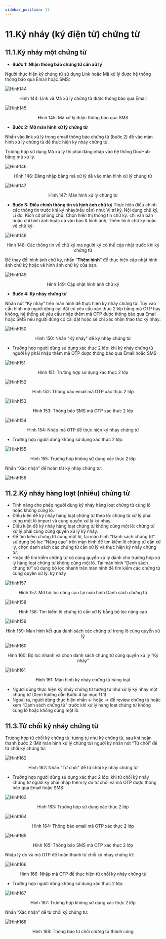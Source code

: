```yaml
---
sidebar_position: 11
---
```


# 11.Ký nháy (ký điện tử) chứng từ
## 11.1.Ký nháy một chứng từ
* **Bước 1: Nhận thông báo chứng từ cần xử lý**

Người thực hiện ký chứng từ sử dụng Link hoặc Mã xử lý được hệ thống thông báo qua Email hoặc SMS:

![Hinh144](./image/Kynhay1.png)

<center>Hình 144: Link và Mã xử lý chứng từ được thông báo qua Email</center>

![Hinh145](./image/Kynhay2.png)

<center>Hình 145: Mã xử lý được thông báo qua SMS</center>

* **Bước 2: Mở màn hình xử lý chứng từ**

Nhấn vào link xử lý trong email thông báo chứng từ (bước 2) để vào màn hình xử lý chứng từ để thực hiện ký nháy chứng từ. 

Trường hợp sử dụng Mã xử lý thì phải đăng nhập vào hệ thống DocHub bằng mã xử lý.

![Hinh146](./image/Kynhay3.png)

<center>Hình 146: Đăng nhập bằng mã xử lý để vào màn hình xử lý chứng từ</center>

![Hinh147](./image/Kynhay4.png)

<center>Hình 147: Màn hình xử lý chứng từ</center>

* **Bước 3: Điều chỉnh thông tin và hình ảnh chữ ký**
Thực hiện điều chỉnh các thông tin trước khi ký nháy(nếu cần) như: Vị trí ký, Nội dung chữ ký, Lí do, Kích cỡ phông chữ, Chọn hiển thị thông tin chữ ký: chỉ văn bản hoặc chỉ hình ảnh hoặc cả văn bản & hình ảnh, Thêm hình chữ ký hoặc vẽ chữ ký:

![Hinh148](./image/Kynhay5.png)

<center>Hình 148: Các thông tin về chữ ký mà người ký có thể cập nhật trước khi ký chứng từ</center>

Để thay đổi hình ảnh chữ ký, nhấn “**Thêm hình**” để thực hiện cập nhật hình ảnh chữ ký hoặc vẽ hình ảnh chữ ký của bạn.

![Hinh149](./image/Kynhay6.png)

<center>Hình 149: Cập nhật hình ảnh chữ ký</center>

* **Bước 4: Ký nháy chứng từ**

Nhấn nút “Ký nháy” trên màn hình để thực hiện ký nháy chứng từ. Tùy vào cấu hình mà người dùng cài đặt có yêu cầu xác thực 2 lớp bằng mã OTP hay không, hệ thống sẽ yêu cầu nhập thêm mã OTP được thông báo qua Email hoặc SMS nếu người dùng có cài đặt hoặc sẽ chỉ xác nhận thao tác ký nháy:

![Hinh150](./image/Kynhay7.png)

<center>Hình 150: Nhấn "Ký nháy" để ký nháy chứng từ</center>

* Trường hợp người dùng sử dụng xác thực 2 lớp: khi ký nháy chứng từ người ký phải nhập thêm mã OTP được thông báo qua Email hoặc SMS:

![Hinh151](./image/Kynhay8.png)

<center>Hình 151: Trường hợp sử dụng xác thực 2 lớp</center>

![Hinh152](./image/Kynhay9.png)

<center>Hình 152: Thông báo email mã OTP xác thực 2 lớp</center>

![Hinh153](./image/Kynhay10.png)

<center>Hình 153: Thông báo SMS mã OTP xác thực 2 lớp</center>

![Hinh154](./image/Kynhay11.png)

<center>Hình 154: Nhập mã OTP để thực hiện ký nháy chứng từ</center>

* Trường hợp người dùng không sử dụng xác thực 2 lớp:

![Hinh155](./image/Kynhay12.png)

<center>Hình 155: Trường hợp không sử dụng xác thực 2 lớp</center>

Nhấn “Xác nhận” để hoàn tất ký nháy chứng từ:

![Hinh156](./image/Kynhay13.png)

## 11.2.Ký nháy hàng loạt (nhiều) chứng từ
- Tính năng cho phép người dùng ký nháy hàng loạt chứng từ cùng lô hoặc không cùng lô.
- Điều kiện để ký nháy hàng loạt chứng từ theo lô: chứng từ xử lý phải cùng một lô import và cùng quyền xử lý ký nháy.
- Điều kiện để ký nháy hàng loạt chứng từ không cùng một lô: chứng từ xử lý phải cùng cùng quyền xử lý ký nháy.
- Để tìm kiếm chứng từ cùng một lô, tại màn hình “Danh sách chứng từ” sử dụng bộ lọc “Nâng cao” trên màn hình để tìm kiếm lô chứng từ cần xử lý, chọn danh sách các chứng từ cần xử lý và thực hiện ký nháy chứng từ.
- Hoặc để tìm kiếm chứng từ có cùng quyền xử lý dành cho trường hợp xử lý hàng loạt chứng từ không cùng một lô. Tại màn hình “Danh sách chứng từ” sử dụng bộ lọc nhanh trên màn hình để tìm kiếm các chứng từ cùng quyền xử lý: ký nháy

![Hinh157](./image/Kynhay14.png)

<center>Hình 157: Mở bộ lọc nâng cao tại màn hình Danh sách chứng từ</center>

![Hinh158](./image/Kynhay15.png)

<center>Hình 158: Tìm kiếm lô chứng từ cần xử lý bằng bộ lọc nâng cao</center>

![Hinh159](./image/Kynhay16.png)

<center>Hình 159: Màn hình kết quả danh sách các chứng từ trong lô cùng quyền xử lý</center>

![Hinh160](./image/Kynhay17.png)

<center>Hình 160: Bộ lọc nhanh và chọn danh sách chứng từ cùng quyền xử lý “Ký nháy”</center>

![Hinh161](./image/Kynhay18.png)

<center>Hình 161: Màn hình ký nháy chứng từ hàng loạt</center>

- Người dùng thực hiện ký nháy chứng từ tương tự như xử lý ký nháy một chứng từ (Xem hướng dẫn Bước 4 tại mục 11.1)
- Ngoài ra, người dùng thực hiện nhấn <- hoặc -> để review chứng từ hoặc xem “Danh sách chứng từ” trước khi xử lý hàng loạt chứng từ không cùng lô hoặc không cùng một lô.

## 11.3.Từ chối ký nháy chứng từ
Trường hợp từ chối ký chứng từ, tương tự như ký chứng từ, sau khi hoàn thành bước 2 (Mở màn hình xử lý chứng từ) người ký nhấn nút “Từ chối” để từ chối ký chứng từ:

![Hinh162](./image/Kynhay19.png)

<center>Hình 162: Nhấn "Từ chối" để từ chối ký nháy chứng từ</center>

* Trường hợp người dùng sử dụng xác thực 2 lớp: khi từ chối ký nháy chứng từ người ký phải nhập thêm lý do từ chối và mã OTP được thông báo qua Email hoặc SMS:

![Hinh163](./image/Kynhay20.png)

<center>Hình 163: Trường hợp sử dụng xác thực 2 lớp</center>

![Hinh164](./image/Kynhay21.png)

<center>Hình 164: Thông báo email mã OTP xác thực 2 lớp</center>

![Hinh165](./image/Kynhay22.png)

<center>Hình 165: Thông báo SMS mã OTP xác thực 2 lớp</center>

Nhập lý do và mã OTP để hoàn thành từ chối ký nháy chứng từ:

![Hinh166](./image/Kynhay23.png)

<center>Hình 166: Nhập mã OTP để thực hiện từ chối ký nháy chứng từ</center>

* Trường hợp người dùng không sử dụng xác thực 2 lớp: 

![Hinh167](./image/Kynhay24.png)

<center>Hình 167: Trường hợp không sử dụng xác thực 2 lớp</center>

Nhấn “Xác nhận” để từ chối ký chứng từ:

![Hinh168](./image/Kynhay25.png)

<center>Hình 168: Thông báo từ chối chừng từ thành công</center>